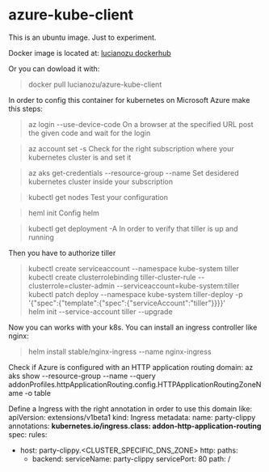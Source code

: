 # azure-kube-client

This is an ubuntu image. Just to experiment.

Docker image is located at:
[lucianozu dockerhub](https://hub.docker.com/r/lucianozu/azure-kube-client/)

Or you can dowload it with:

> docker pull lucianozu/azure-kube-client

In order to config this container for kubernetes on Microsoft Azure make this steps:

> az login --use-device-code
On a browser at the specified URL post the given code and wait for the login

> az account set -s <your subscription hash>
Check for the right subscription where your kubernetes cluster is and set it

> az aks get-credentials --resource-group <your resource group> --name <your kubernetes name>
Set desidered kubernetes cluster inside your subscription

> kubectl get nodes
Test your configuration

> heml init
Config helm

> kubectl get deployment -A
In order to verify that tiller is up and running

Then you have to authorize tiller
> kubectl create serviceaccount --namespace kube-system tiller
> kubectl create clusterrolebinding tiller-cluster-rule --clusterrole=cluster-admin --serviceaccount=kube-system:tiller
> kubectl patch deploy --namespace kube-system tiller-deploy -p '{"spec":{"template":{"spec":{"serviceAccount":"tiller"}}}}'      
> helm init --service-account tiller --upgrade

Now you can works with your k8s. You can install an ingress controller like nginx:
> helm install stable/nginx-ingress --name nginx-ingress

Check if Azure is configured with an HTTP application routing domain:
az aks show --resource-group <your resource group> --name <your kubernetes name> --query addonProfiles.httpApplicationRouting.config.HTTPApplicationRoutingZoneName -o table

Define a Ingress with the right annotation in order to use this domain like:
apiVersion: extensions/v1beta1
kind: Ingress
metadata:
  name: party-clippy
  annotations:
    **kubernetes.io/ingress.class: addon-http-application-routing**
spec:
  rules:
  - host: party-clippy.<CLUSTER_SPECIFIC_DNS_ZONE>
    http:
      paths:
      - backend:
          serviceName: party-clippy
          servicePort: 80
        path: /


